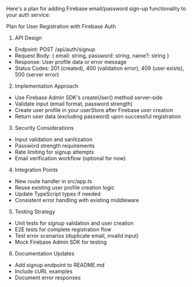 Here's a plan for adding Firebase email/password sign-up functionality to your auth service:

  Plan for User Registration with Firebase Auth

  1. API Design

  - Endpoint: POST /api/auth/signup
  - Request Body: { email: string, password: string, name?: string }
  - Response: User profile data or error message
  - Status Codes: 201 (created), 400 (validation error), 409 (user exists), 500 (server error)

  2. Implementation Approach

  - Use Firebase Admin SDK's createUser() method server-side
  - Validate input (email format, password strength)
  - Create user profile in your userStore after Firebase user creation
  - Return user data (excluding password) upon successful registration

  3. Security Considerations

  - Input validation and sanitization
  - Password strength requirements
  - Rate limiting for signup attempts
  - Email verification workflow (optional for now)

  4. Integration Points

  - New route handler in src/app.ts
  - Reuse existing user profile creation logic
  - Update TypeScript types if needed
  - Consistent error handling with existing middleware

  5. Testing Strategy

  - Unit tests for signup validation and user creation
  - E2E tests for complete registration flow
  - Test error scenarios (duplicate email, invalid input)
  - Mock Firebase Admin SDK for testing

  6. Documentation Updates

  - Add signup endpoint to README.md
  - Include cURL examples
  - Document error responses


